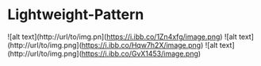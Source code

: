 # Lightweight-Pattern

![alt text](http://url/to/img.pn](https://i.ibb.co/1Zn4xfg/image.png)
![alt text](http://url/to/img.png](https://i.ibb.co/Hqw7h2X/image.png)
![alt text](http://url/to/img.png](https://i.ibb.co/GvX1453/image.png)
